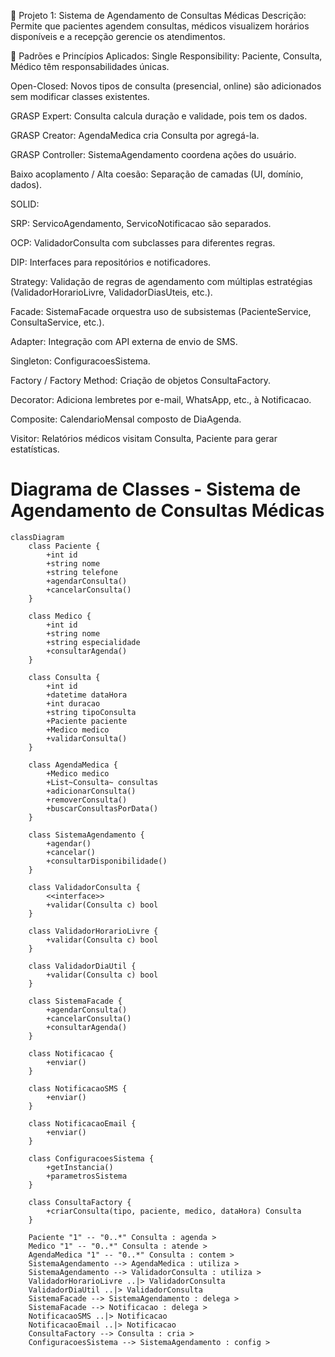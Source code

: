🔧 Projeto 1: Sistema de Agendamento de Consultas Médicas
Descrição: Permite que pacientes agendem consultas, médicos visualizem horários disponíveis e a recepção gerencie os atendimentos.

📐 Padrões e Princípios Aplicados:
Single Responsibility: Paciente, Consulta, Médico têm responsabilidades únicas.

Open-Closed: Novos tipos de consulta (presencial, online) são adicionados sem modificar classes existentes.

GRASP Expert: Consulta calcula duração e validade, pois tem os dados.

GRASP Creator: AgendaMedica cria Consulta por agregá-la.

GRASP Controller: SistemaAgendamento coordena ações do usuário.

Baixo acoplamento / Alta coesão: Separação de camadas (UI, domínio, dados).

SOLID:

SRP: ServicoAgendamento, ServicoNotificacao são separados.

OCP: ValidadorConsulta com subclasses para diferentes regras.

DIP: Interfaces para repositórios e notificadores.

Strategy: Validação de regras de agendamento com múltiplas estratégias (ValidadorHorarioLivre, ValidadorDiasUteis, etc.).

Facade: SistemaFacade orquestra uso de subsistemas (PacienteService, ConsultaService, etc.).

Adapter: Integração com API externa de envio de SMS.

Singleton: ConfiguracoesSistema.

Factory / Factory Method: Criação de objetos ConsultaFactory.

Decorator: Adiciona lembretes por e-mail, WhatsApp, etc., à Notificacao.

Composite: CalendarioMensal composto de DiaAgenda.

Visitor: Relatórios médicos visitam Consulta, Paciente para gerar estatísticas.

# Diagrama de Classes - Sistema de Agendamento de Consultas Médicas

```mermaid
classDiagram
    class Paciente {
        +int id
        +string nome
        +string telefone
        +agendarConsulta()
        +cancelarConsulta()
    }

    class Medico {
        +int id
        +string nome
        +string especialidade
        +consultarAgenda()
    }

    class Consulta {
        +int id
        +datetime dataHora
        +int duracao
        +string tipoConsulta
        +Paciente paciente
        +Medico medico
        +validarConsulta()
    }

    class AgendaMedica {
        +Medico medico
        +List~Consulta~ consultas
        +adicionarConsulta()
        +removerConsulta()
        +buscarConsultasPorData()
    }

    class SistemaAgendamento {
        +agendar()
        +cancelar()
        +consultarDisponibilidade()
    }

    class ValidadorConsulta {
        <<interface>>
        +validar(Consulta c) bool
    }

    class ValidadorHorarioLivre {
        +validar(Consulta c) bool
    }

    class ValidadorDiaUtil {
        +validar(Consulta c) bool
    }

    class SistemaFacade {
        +agendarConsulta()
        +cancelarConsulta()
        +consultarAgenda()
    }

    class Notificacao {
        +enviar()
    }

    class NotificacaoSMS {
        +enviar()
    }

    class NotificacaoEmail {
        +enviar()
    }

    class ConfiguracoesSistema {
        +getInstancia()
        +parametrosSistema
    }

    class ConsultaFactory {
        +criarConsulta(tipo, paciente, medico, dataHora) Consulta
    }

    Paciente "1" -- "0..*" Consulta : agenda >
    Medico "1" -- "0..*" Consulta : atende >
    AgendaMedica "1" -- "0..*" Consulta : contem >
    SistemaAgendamento --> AgendaMedica : utiliza >
    SistemaAgendamento --> ValidadorConsulta : utiliza >
    ValidadorHorarioLivre ..|> ValidadorConsulta
    ValidadorDiaUtil ..|> ValidadorConsulta
    SistemaFacade --> SistemaAgendamento : delega >
    SistemaFacade --> Notificacao : delega >
    NotificacaoSMS ..|> Notificacao
    NotificacaoEmail ..|> Notificacao
    ConsultaFactory --> Consulta : cria >
    ConfiguracoesSistema --> SistemaAgendamento : config >
```
